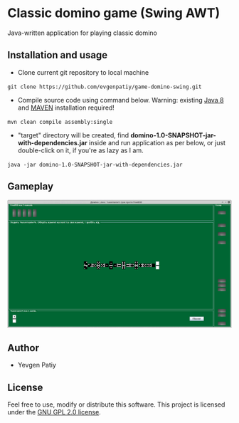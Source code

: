 # Classic domino game (Swing AWT)

Java-written application for playing classic domino

## Installation and usage

* Clone current git repository to local machine

`git clone https://github.com/evgenpatiy/game-domino-swing.git`

* Compile source code using command below. Warning: existing [Java 8](https://java.com/en/download/) and [MAVEN](https://maven.apache.org/) installation required!
   
`mvn clean compile assembly:single` 

* "target" directory will be created, find **domino-1.0-SNAPSHOT-jar-with-dependencies.jar** inside and run application as per below, or just double-click on it, if you're as lazy as I am.

`java -jar domino-1.0-SNAPSHOT-jar-with-dependencies.jar`

## Gameplay

![Screenshot](docs/1.png)

## Author

- Yevgen Patiy

## License

Feel free to use, modify or distribute this software. This project is licensed under the [GNU GPL 2.0 license](https://www.gnu.org/licenses/old-licenses/gpl-2.0.uk.html).
